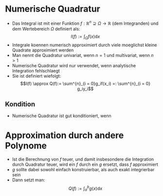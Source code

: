 # Numerische Quadratur
- Das Integral ist mit einer Funktion $f: \mathbb R^n \supseteq \Omega\to \mathbb R$ (dem Integranden) und dem Wertebereich $\Omega$ definiert als:
$$I(f):= 
\int_{\Omega}f(x)\mathrm{d}x$$
- Integrale koennen numerisch approximiert durch viele moeglichst kleine Quadrate approximiert werden
- Man nennt die Quadratur univariat, wenn $n = 1$ und multivariat, wenn $n >1$ 
- Numerische Quadratur wird nur verwendet, wenn analytische Integration fehlschlaegt 
- Sie ist definiert wiefolgt:
$$I(f) \approx Q(f):= \sum^{n}_{i = 0}g_if(x_i) =: \sum^{n}_{i = 0} g_iy_i$$
## Kondition
- Numerische Quadratur ist gut konditioniert, wenn 
# Approximation durch andere Polynome
- Ist die Berechnung von $f$ teuer, und damit insbesondere die Integration durch Quadratur teuer, wird ein $f$ durch ein $g$ ersetzt, dass $f$ approximiert
- $g$ sollte dabei sowohl einfach konstruierbar, als auch exakt integrierbar sein
- Dann setzt man:
$$Q(f) := \int^{b}_{a} g(x)\mathrm{d}x$$
